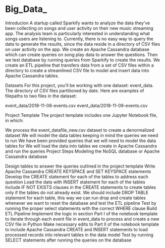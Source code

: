 # Big_Data_

Introducion
A startup called Sparkify wants to analyze the data they've been collecting on songs and user activity on their new music streaming app. The analysis team is particularly interested in understanding what songs users are listening to. Currently, there is no easy way to query the data to generate the results, since the data reside in a directory of CSV files on user activity on the app.
We create an Apache Cassandra database which can create queries on song play data to answer the questions. Then we test database by running queries from Sparkify to create the results.
We create an ETL pipeline that transfers data from a set of CSV files within a directory to create a streamlined CSV file to model and insert data into Apache Cassandra tables.


Datasets
For this project, you'll be working with one dataset: event_data. The directory of CSV files partitioned by date. Here are examples of filepaths to two files in the dataset:

event_data/2018-11-08-events.csv
event_data/2018-11-09-events.csv

Project Template
The project template includes one Jupyter Notebook file, in which:

We process the event_datafile_new.csv dataset to create a denormalized dataset
We will model the data tables keeping in mind the queries we need to run
We have been provided queries that we will need to model the data tables for
We will load the data into tables we create in Apache Cassandra and run the queries
Project Steps
Modeling the NoSQL database or Apache Cassandra database

Design tables to answer the queries outlined in the project template
Write Apache Cassandra CREATE KEYSPACE and SET KEYSPACE statements
Develop the CREATE statement for each of the tables to address each question
Load the data with INSERT statement for each of the tables
Include IF NOT EXISTS clauses in the CREATE statements to create tables only if the tables do not already exist. We should include DROP TABLE statement for each table, this way we can run drop and create tables whenever we want to reset the database and test the ETL pipeline
Test by running the proper select statements with the correct WHERE clause
Build ETL Pipeline
Implement the logic in section Part I of the notebook template to iterate through each event file in event_data to process and create a new CSV file in Python
Make necessary edits to Part II of the notebook template to include Apache Cassandra CREATE and INSERT statements to load processed records into relevant tables in the data model
Test by running SELECT statements after running the queries on the database
